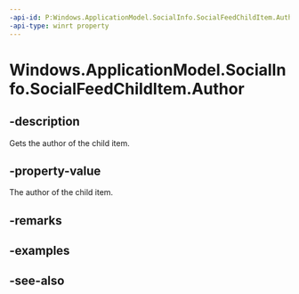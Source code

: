 ----api-id: P:Windows.ApplicationModel.SocialInfo.SocialFeedChildItem.Author
-api-type: winrt property
---<!-- Property syntaxpublic Windows.ApplicationModel.SocialInfo.SocialUserInfo Author { get; }--># Windows.ApplicationModel.SocialInfo.SocialFeedChildItem.Author## -descriptionGets the author of the child item.## -property-valueThe author of the child item.## -remarks## -examples## -see-also